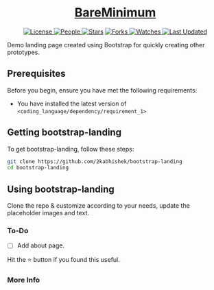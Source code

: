 <div align = "center">

<h1><a href="https://2kabhishek.github.io/bootstrap-landing">BareMinimum</a></h1>

<a href="https://github.com/2KAbhishek/bootstrap-landing/blob/main/LICENSE">
<img alt="License" src="https://img.shields.io/github/license/2kabhishek/bootstrap-landing?style=flat&color=eee&label="> </a>

<a href="https://github.com/2KAbhishek/bootstrap-landing/graphs/contributors">
<img alt="People" src="https://img.shields.io/github/contributors/2kabhishek/bootstrap-landing?style=flat&color=ffaaf2&label=People"> </a>

<a href="https://github.com/2KAbhishek/bootstrap-landing/stargazers">
<img alt="Stars" src="https://img.shields.io/github/stars/2kabhishek/bootstrap-landing?style=flat&color=98c379&label=Stars"></a>

<a href="https://github.com/2KAbhishek/bootstrap-landing/network/members">
<img alt="Forks" src="https://img.shields.io/github/forks/2kabhishek/bootstrap-landing?style=flat&color=66a8e0&label=Forks"> </a>

<a href="https://github.com/2KAbhishek/bootstrap-landing/watchers">
<img alt="Watches" src="https://img.shields.io/github/watchers/2kabhishek/bootstrap-landing?style=flat&color=f5d08b&label=Watches"> </a>

<a href="https://github.com/2KAbhishek/bootstrap-landing/pulse">
<img alt="Last Updated" src="https://img.shields.io/github/last-commit/2kabhishek/bootstrap-landing?style=flat&color=e06c75&label="> </a>

</div>

Demo landing page created using Bootstrap for quickly creating other prototypes.

## Prerequisites

Before you begin, ensure you have met the following requirements:

- You have installed the latest version of `<coding_language/dependency/requirement_1>`

## Getting bootstrap-landing

To get bootstrap-landing, follow these steps:

```bash
git clone https://github.com/2kabhishek/bootstrap-landing
cd bootstrap-landing
```

## Using bootstrap-landing

Clone the repo & customize according to your needs, update the placeholder images and text.

### To-Do

- [ ] Add about page.

Hit the :star: button if you found this useful.

### More Info

